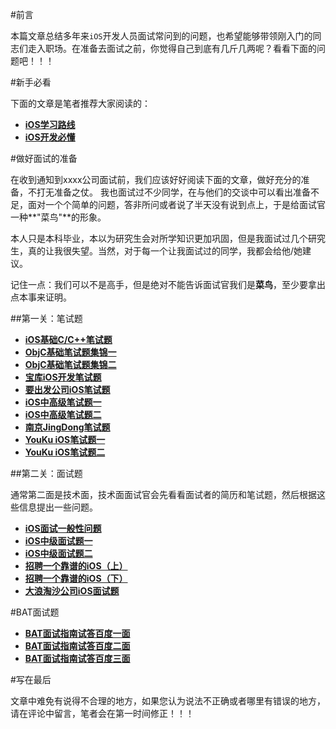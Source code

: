 
#前言

本篇文章总结多年来`iOS`开发人员面试常问到的问题，也希望能够带领刚入门的同志们走入职场。在准备去面试之前，你觉得自己到底有几斤几两呢？看看下面的问题吧！！！

#新手必看

下面的文章是笔者推荐大家阅读的：

* **[iOS学习路线](http://www.henishuo.com/ios-study-route/)**
* **[iOS开发必懂](http://www.henishuo.com/ios-develop-must-know/)**

#做好面试的准备

在收到通知到xxxx公司面试前，我们应该好好阅读下面的文章，做好充分的准备，不打无准备之仗。
我也面试过不少同学，在与他们的交谈中可以看出准备不足，面对一个个简单的问题，答非所问或者说了半天没有说到点上，于是给面试官一种**"菜鸟"**的形象。

本人只是本科毕业，本以为研究生会对所学知识更加巩固，但是我面试过几个研究生，真的让我很失望。当然，对于每一个让我面试过的同学，我都会给他/她建议。

记住一点：我们可以不是高手，但是绝对不能告诉面试官我们是**菜鸟**，至少要拿出点本事来证明。

##第一关：笔试题

* **[iOS基础C/C++笔试题](http://www.henishuo.com/ios-c-cpp-interview/)**
* **[ObjC基础笔试题集锦一](http://www.henishuo.com/objective-c-base-interview/)**
* **[ObjC基础笔试题集锦二](http://www.henishuo.com/objc-interview-two/)**
* **[宝库iOS开发笔试题](http://www.henishuo.com/ios-baoku-interview-questions/)**
* **[要出发公司iOS笔试题](http://www.henishuo.com/ios-needgo-interview/)**
* **[iOS中高级笔试题一](http://www.henishuo.com/ios-middle-interview-one/)**
* **[iOS中高级笔试题二](http://www.henishuo.com/ios-middle-hight-interview-two/)**
* **[南京JingDong笔试题](http://www.henishuo.com/nanjing-jingdong-interview/)**
* **[YouKu iOS笔试题一](http://www.henishuo.com/youku-interview-one/)**
* **[YouKu iOS笔试题二](http://www.henishuo.com/youku-ios-interview-two/)**


##第二关：面试题

通常第二面是技术面，技术面面试官会先看看面试者的简历和笔试题，然后根据这些信息提出一些问题。

* **[iOS面试一般性问题](http://www.henishuo.com/ios-interview-common-question/)**
* **[iOS中级面试题一](http://www.henishuo.com/ios-middle-interview-questions-one/)**
* **[iOS中级面试题二](http://www.henishuo.com/ios-interview-middle-two/)**
* **[招聘一个靠谱的iOS（上）](http://www.henishuo.com/interview-part-one/)**
* **[招聘一个靠谱的iOS（下）](http://www.henishuo.com/ios-interview-part-two/)**
* **[大浪淘沙公司iOS面试题](http://www.henishuo.com/ios-dalataosha-interview/)**

#BAT面试题

* **[BAT面试指南试答百度一面](http://101.200.209.244/bat-interview-first/)**
* **[BAT面试指南试答百度二面](http://101.200.209.244/bat-interview-baidu-second/)**
* **[BAT面试指南试答百度三面](http://101.200.209.244/baidu-ios-interview-third/)**



#写在最后

文章中难免有说得不合理的地方，如果您认为说法不正确或者哪里有错误的地方，请在评论中留言，笔者会在第一时间修正！！！

